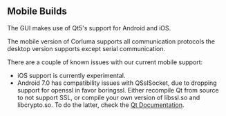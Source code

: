 ## <a name="mobile-support">Mobile Builds</a>

The GUI makes use of Qt5's support for Android and iOS.

The mobile version of Corluma supports all communication protocols the desktop version supports except serial communication. 

There are a couple of known issues with our current mobile support:

* iOS support is currently experimental.
* Android 7.0 has compatibility issues with QSslSocket, due to dropping support for openssl in favor boringssl. Either recompile Qt from source to not support SSL, or compile your own version of libssl.so and libcrypto.so. To do the latter, check the [Qt Documentation](http://doc.qt.io/qt-5/opensslsupport.html).


